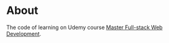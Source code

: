 # About

The code of learning on Udemy course [Master Full-stack Web Development](https://www.udemy.com/course/full-stack/).
